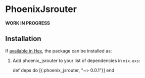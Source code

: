 # PhoenixJsrouter

**WORK IN PROGRESS**

## Installation

If [available in Hex](https://hex.pm/docs/publish), the package can be installed as:

  1. Add phoenix_jsrouter to your list of dependencies in `mix.exs`:

        def deps do
          [{:phoenix_jsrouter, "~> 0.0.1"}]
        end
